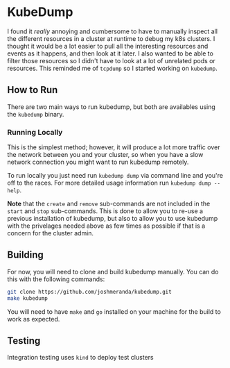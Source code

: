 # KubeDump
I found it *really* annoying and cumbersome to have to manually inspect all the different resources in a cluster at
runtime to debug my k8s clusters. I thought it would be a lot easier to pull all the interesting resources and events as
it happens, and then look at it later. I also wanted to be able to filter those resources so I didn't have to look at a
lot of unrelated pods or resources. This reminded me of `tcpdump` so I started working on `kubedump`.

## How to Run
There are two main ways to run kubedump, but both are availables using the `kubedump` binary.

### Running Locally
This is the simplest method; however, it will produce a lot more traffic over the network between you and your cluster,
so when you have a slow network connection you might want to run kubedump remotely.

To run locally you just need run `kubedump dump` via command line and you're off to the races. For more detailed usage
information run `kubedump dump --help`.

**Note** that the `create` and `remove` sub-commands are not included in the `start` and `stop` sub-commands. This is done
to allow you to re-use a previous installation of kubedump, but also to allow you to use kubedump with the privelages
needed above as few times as possible if that is a concern for the cluster admin.

## Building
For now, you will need to clone and build kubedump manually. You can do this with the following commands:

```bash
git clone https://github.com/joshmeranda/kubedump.git
make kubedump
```

You will need to have `make` and `go` installed on your machine for the build to work as expected.

## Testing

Integration testing uses `kind` to deploy test clusters